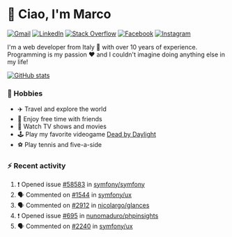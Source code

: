 # 👋 Ciao, I'm Marco

[![Gmail](https://img.shields.io/badge/Gmail-%23BB001B?style=flat-square&logo=gmail&logoColor=white)](mailto:gremo1982@gmail.com)
[![LinkedIn](https://img.shields.io/badge/LinkedIn-%230e76a8?style=flat-square&logo=linkedin)](https://www.linkedin.com/in/marco-polichetti)
[![Stack Overflow](https://img.shields.io/stackexchange/stackoverflow/r/220180?style=flat&logo=stackoverflow&label=Stack%20Overflow&color=%23F47F24)](https://stackoverflow.com/users/220180)
[![Facebook](https://img.shields.io/badge/-Facebook-%234267B2?style=flat-square&logo=facebook&logoColor=white)](https://www.facebook.com/marco.poliketti)
[![Instagram](https://img.shields.io/badge/-Instagram-%23C13584?style=flat-square&logo=instagram&logoColor=white)](https://www.instagram.com/marco.gremo)

I'm a web developer from Italy 🍕 with over 10 years of experience. Programming is my passion ❤️ and I couldn't imagine doing anything else in my life!

[![GitHub stats](https://github-readme-stats.vercel.app/api?username=gremo&show_icons=true&rank_icon=github&theme=transparent)](https://github.com/anuraghazra/github-readme-stats)

### 📅 Hobbies

- ✈️ Travel and explore the world
- 🍻 Enjoy free time with friends
- 🎥 Watch TV shows and movies
- 🕹️ Play my favorite videogame [Dead by Daylight](https://deadbydaylight.com)
- ⚽ Play tennis and five-a-side

### ⚡ Recent activity

<!--START_SECTION:activity-->
1. ❗ Opened issue [#58583](https://github.com/symfony/symfony/issues/58583) in [symfony/symfony](https://github.com/symfony/symfony)
2. 🗣 Commented on [#1544](https://github.com/symfony/ux/issues/1544#issuecomment-2407911105) in [symfony/ux](https://github.com/symfony/ux)
3. 🗣 Commented on [#2912](https://github.com/nicolargo/glances/issues/2912#issuecomment-2402991041) in [nicolargo/glances](https://github.com/nicolargo/glances)
4. ❗ Opened issue [#695](https://github.com/nunomaduro/phpinsights/issues/695) in [nunomaduro/phpinsights](https://github.com/nunomaduro/phpinsights)
5. 🗣 Commented on [#2240](https://github.com/symfony/ux/issues/2240#issuecomment-2395416014) in [symfony/ux](https://github.com/symfony/ux)
<!--END_SECTION:activity-->
